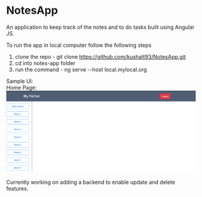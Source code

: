 # NotesApp
An application to keep track of the notes and to do tasks built using Angular JS.<br>

To run the app in local computer follow the following steps<br>
1) clone the repo - git clone https://github.com/kushalt93/NotesApp.git <br>
2) cd into notes-app folder<br>
3) run the command - ng serve --host local.mylocal.org<br>

Sample UI:<br>
Home Page: <br>
![plot](Sample/home.PNG)

Currently working on adding a backend to enable update and delete features.<br>




